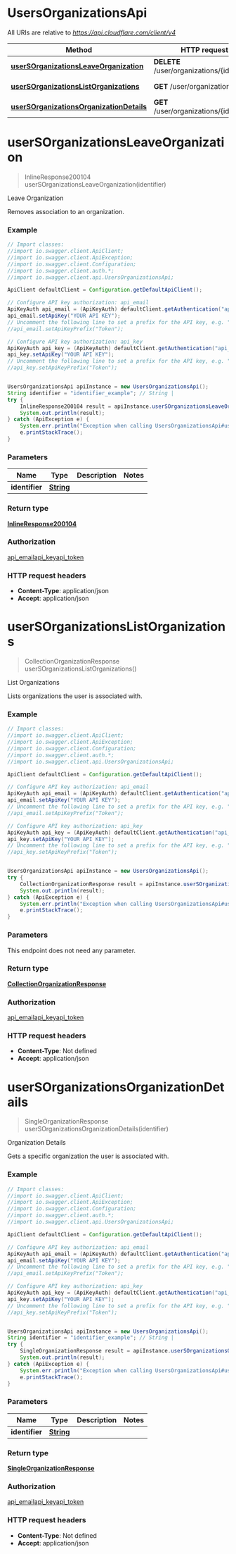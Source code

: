# UsersOrganizationsApi

All URIs are relative to *https://api.cloudflare.com/client/v4*

Method | HTTP request | Description
------------- | ------------- | -------------
[**userSOrganizationsLeaveOrganization**](UsersOrganizationsApi.md#userSOrganizationsLeaveOrganization) | **DELETE** /user/organizations/{identifier} | Leave Organization
[**userSOrganizationsListOrganizations**](UsersOrganizationsApi.md#userSOrganizationsListOrganizations) | **GET** /user/organizations | List Organizations
[**userSOrganizationsOrganizationDetails**](UsersOrganizationsApi.md#userSOrganizationsOrganizationDetails) | **GET** /user/organizations/{identifier} | Organization Details

<a name="userSOrganizationsLeaveOrganization"></a>
# **userSOrganizationsLeaveOrganization**
> InlineResponse200104 userSOrganizationsLeaveOrganization(identifier)

Leave Organization

Removes association to an organization.

### Example
```java
// Import classes:
//import io.swagger.client.ApiClient;
//import io.swagger.client.ApiException;
//import io.swagger.client.Configuration;
//import io.swagger.client.auth.*;
//import io.swagger.client.api.UsersOrganizationsApi;

ApiClient defaultClient = Configuration.getDefaultApiClient();

// Configure API key authorization: api_email
ApiKeyAuth api_email = (ApiKeyAuth) defaultClient.getAuthentication("api_email");
api_email.setApiKey("YOUR API KEY");
// Uncomment the following line to set a prefix for the API key, e.g. "Token" (defaults to null)
//api_email.setApiKeyPrefix("Token");

// Configure API key authorization: api_key
ApiKeyAuth api_key = (ApiKeyAuth) defaultClient.getAuthentication("api_key");
api_key.setApiKey("YOUR API KEY");
// Uncomment the following line to set a prefix for the API key, e.g. "Token" (defaults to null)
//api_key.setApiKeyPrefix("Token");


UsersOrganizationsApi apiInstance = new UsersOrganizationsApi();
String identifier = "identifier_example"; // String | 
try {
    InlineResponse200104 result = apiInstance.userSOrganizationsLeaveOrganization(identifier);
    System.out.println(result);
} catch (ApiException e) {
    System.err.println("Exception when calling UsersOrganizationsApi#userSOrganizationsLeaveOrganization");
    e.printStackTrace();
}
```

### Parameters

Name | Type | Description  | Notes
------------- | ------------- | ------------- | -------------
 **identifier** | [**String**](.md)|  |

### Return type

[**InlineResponse200104**](InlineResponse200104.md)

### Authorization

[api_email](../README.md#api_email)[api_key](../README.md#api_key)[api_token](../README.md#api_token)

### HTTP request headers

 - **Content-Type**: application/json
 - **Accept**: application/json

<a name="userSOrganizationsListOrganizations"></a>
# **userSOrganizationsListOrganizations**
> CollectionOrganizationResponse userSOrganizationsListOrganizations()

List Organizations

Lists organizations the user is associated with.

### Example
```java
// Import classes:
//import io.swagger.client.ApiClient;
//import io.swagger.client.ApiException;
//import io.swagger.client.Configuration;
//import io.swagger.client.auth.*;
//import io.swagger.client.api.UsersOrganizationsApi;

ApiClient defaultClient = Configuration.getDefaultApiClient();

// Configure API key authorization: api_email
ApiKeyAuth api_email = (ApiKeyAuth) defaultClient.getAuthentication("api_email");
api_email.setApiKey("YOUR API KEY");
// Uncomment the following line to set a prefix for the API key, e.g. "Token" (defaults to null)
//api_email.setApiKeyPrefix("Token");

// Configure API key authorization: api_key
ApiKeyAuth api_key = (ApiKeyAuth) defaultClient.getAuthentication("api_key");
api_key.setApiKey("YOUR API KEY");
// Uncomment the following line to set a prefix for the API key, e.g. "Token" (defaults to null)
//api_key.setApiKeyPrefix("Token");


UsersOrganizationsApi apiInstance = new UsersOrganizationsApi();
try {
    CollectionOrganizationResponse result = apiInstance.userSOrganizationsListOrganizations();
    System.out.println(result);
} catch (ApiException e) {
    System.err.println("Exception when calling UsersOrganizationsApi#userSOrganizationsListOrganizations");
    e.printStackTrace();
}
```

### Parameters
This endpoint does not need any parameter.

### Return type

[**CollectionOrganizationResponse**](CollectionOrganizationResponse.md)

### Authorization

[api_email](../README.md#api_email)[api_key](../README.md#api_key)[api_token](../README.md#api_token)

### HTTP request headers

 - **Content-Type**: Not defined
 - **Accept**: application/json

<a name="userSOrganizationsOrganizationDetails"></a>
# **userSOrganizationsOrganizationDetails**
> SingleOrganizationResponse userSOrganizationsOrganizationDetails(identifier)

Organization Details

Gets a specific organization the user is associated with.

### Example
```java
// Import classes:
//import io.swagger.client.ApiClient;
//import io.swagger.client.ApiException;
//import io.swagger.client.Configuration;
//import io.swagger.client.auth.*;
//import io.swagger.client.api.UsersOrganizationsApi;

ApiClient defaultClient = Configuration.getDefaultApiClient();

// Configure API key authorization: api_email
ApiKeyAuth api_email = (ApiKeyAuth) defaultClient.getAuthentication("api_email");
api_email.setApiKey("YOUR API KEY");
// Uncomment the following line to set a prefix for the API key, e.g. "Token" (defaults to null)
//api_email.setApiKeyPrefix("Token");

// Configure API key authorization: api_key
ApiKeyAuth api_key = (ApiKeyAuth) defaultClient.getAuthentication("api_key");
api_key.setApiKey("YOUR API KEY");
// Uncomment the following line to set a prefix for the API key, e.g. "Token" (defaults to null)
//api_key.setApiKeyPrefix("Token");


UsersOrganizationsApi apiInstance = new UsersOrganizationsApi();
String identifier = "identifier_example"; // String | 
try {
    SingleOrganizationResponse result = apiInstance.userSOrganizationsOrganizationDetails(identifier);
    System.out.println(result);
} catch (ApiException e) {
    System.err.println("Exception when calling UsersOrganizationsApi#userSOrganizationsOrganizationDetails");
    e.printStackTrace();
}
```

### Parameters

Name | Type | Description  | Notes
------------- | ------------- | ------------- | -------------
 **identifier** | [**String**](.md)|  |

### Return type

[**SingleOrganizationResponse**](SingleOrganizationResponse.md)

### Authorization

[api_email](../README.md#api_email)[api_key](../README.md#api_key)[api_token](../README.md#api_token)

### HTTP request headers

 - **Content-Type**: Not defined
 - **Accept**: application/json

